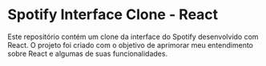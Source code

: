 # Spotify Interface Clone - React

Este repositório contém um clone da interface do Spotify desenvolvido com React. O projeto foi criado com o objetivo de aprimorar meu entendimento sobre React e algumas de suas funcionalidades.
